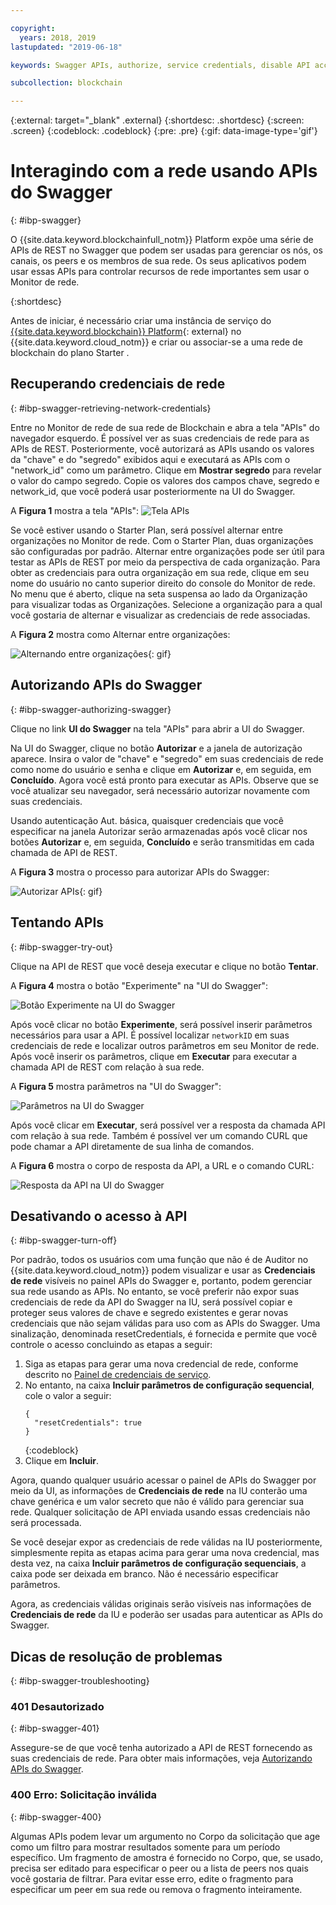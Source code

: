 ```yaml
---

copyright:
  years: 2018, 2019
lastupdated: "2019-06-18"

keywords: Swagger APIs, authorize, service credentials, disable API access, IBM Cloud

subcollection: blockchain

---
```


{:external: target="_blank" .external}
{:shortdesc: .shortdesc}
{:screen: .screen}
{:codeblock: .codeblock}
{:pre: .pre}
{:gif: data-image-type='gif'}

# Interagindo com a rede usando APIs do Swagger
{: #ibp-swagger}

O {{site.data.keyword.blockchainfull_notm}} Platform expõe uma série de APIs de REST no Swagger que podem ser usadas para gerenciar os nós, os canais, os peers e os membros de sua rede. Os seus aplicativos podem usar essas APIs para controlar recursos de rede importantes sem usar o Monitor de rede.

{:shortdesc}

Antes de iniciar, é necessário criar uma instância de serviço do [{{site.data.keyword.blockchain}} Platform](https://cloud.ibm.com/catalog/services/ibm-blockchain-5-prod){: external} no {{site.data.keyword.cloud_notm}} e criar ou associar-se a uma rede de blockchain do plano Starter <!--or Enterprise Plan -->.


## Recuperando credenciais de rede
{: #ibp-swagger-retrieving-network-credentials}

Entre no Monitor de rede de sua rede de Blockchain e abra a tela "APIs" do navegador esquerdo. É possível ver as suas credenciais de rede para as APIs de REST. Posteriormente, você autorizará as APIs usando os valores da "chave" e do "segredo" exibidos aqui e executará as APIs com o "network_id" como um parâmetro. Clique em **Mostrar segredo** para revelar o valor do campo segredo. Copie os valores dos campos chave, segredo e network_id, que você poderá usar posteriormente na UI do Swagger.

A **Figura 1** mostra a tela "APIs":
![Tela APIs](../images/API_screen_starter.png "Tela APIs")

Se você estiver usando o Starter Plan, será possível alternar entre organizações no Monitor de rede. Com o Starter Plan, duas organizações são configuradas por padrão. Alternar entre organizações pode ser útil para testar as APIs de REST por meio da perspectiva de cada organização. Para obter as credenciais para outra organização em sua rede, clique em seu nome do usuário no canto superior direito do console do Monitor de rede. No menu que é aberto, clique na seta suspensa ao lado da Organização para visualizar todas as Organizações. Selecione a organização para a qual você gostaria de alternar e visualizar as credenciais de rede associadas.

A **Figura 2** mostra como Alternar entre organizações:

![Alternando entre organizações](../images/switch_orgs_starter.gif "Alternando entre organizações"){: gif}


## Autorizando APIs do Swagger
{: #ibp-swagger-authorizing-swagger}

Clique no link **UI do Swagger** na tela "APIs" para abrir a UI do Swagger.  

Na UI do Swagger, clique no botão **Autorizar** e a janela de autorização aparece. Insira o valor de "chave" e "segredo" em suas credenciais de rede como nome do usuário e senha e clique em **Autorizar** e, em seguida, em **Concluído**. Agora você está pronto para executar as APIs. Observe que se você atualizar seu navegador, será necessário autorizar novamente com suas credenciais.

Usando autenticação Aut. básica, quaisquer credenciais que você especificar na janela Autorizar serão armazenadas após você clicar nos botões **Autorizar** e, em seguida, **Concluído** e serão transmitidas em cada chamada de API de REST.

A **Figura 3** mostra o processo para autorizar APIs do Swagger:

![Autorizar APIs](../images/swaggerUIAuthorize.gif "Autorizar APIs"){: gif}


## Tentando APIs
{: #ibp-swagger-try-out}

Clique na API de REST que você deseja executar e clique no botão **Tentar**.

A **Figura 4** mostra o botão "Experimente" na "UI do Swagger":

![Botão Experimente na UI do Swagger](../images/swaggerUITryItOut.png "Botão Experimente na UI do Swagger")

Após você clicar no botão **Experimente**, será possível inserir parâmetros necessários para usar a API. É possível localizar `networkID` em suas credenciais de rede e localizar outros parâmetros em seu Monitor de rede. Após você inserir os parâmetros, clique em **Executar** para executar a chamada API de REST com relação à sua rede.

A **Figura 5** mostra parâmetros na "UI do Swagger":

![Parâmetros na UI do Swagger](../images/swaggerUIParams.png "Parâmetros na UI do Swagger")  

Após você clicar em **Executar**, será possível ver a resposta da chamada API com relação à sua rede. Também é possível ver um comando CURL que pode chamar a API diretamente de sua linha de comandos.

A **Figura 6** mostra o corpo de resposta da API, a URL e o comando CURL:

![Resposta da API na UI do Swagger](../images/swaggerUICurlResponse.png "Resposta da API na UI do Swagger")    

## Desativando o acesso à API
{: #ibp-swagger-turn-off}

Por padrão, todos os usuários com uma função que não é de Auditor no {{site.data.keyword.cloud_notm}} podem visualizar e usar as **Credenciais de rede** visíveis no painel APIs do Swagger e, portanto, podem gerenciar sua rede usando as APIs. No entanto, se você preferir não expor suas credenciais de rede da API do Swagger na IU, será possível copiar e proteger seus valores de chave e segredo existentes e gerar novas credenciais que não sejam válidas para uso com as APIs do Swagger. Uma sinalização, denominada resetCredentials, é fornecida e permite que você controle o acesso concluindo as etapas a seguir:

1. Siga as etapas para gerar uma nova credencial de rede, conforme descrito no [Painel de credenciais de serviço](/docs/services/blockchain/howto?topic=blockchain-swagger-network#swagger-network-retrieve-id-token).
2. No entanto, na caixa **Incluir parâmetros de configuração sequencial**, cole o valor a seguir:
   ```
   {
     "resetCredentials": true
   }
   ```
   {:codeblock}
3. Clique em **Incluir**.

Agora, quando qualquer usuário acessar o painel de APIs do Swagger por meio da UI, as informações de **Credenciais de rede** na IU conterão uma chave genérica e um valor secreto que não é válido para gerenciar sua rede. Qualquer solicitação de API enviada usando essas credenciais não será processada.  

Se você desejar expor as credenciais de rede válidas na IU posteriormente, simplesmente repita as etapas acima para gerar uma nova credencial, mas desta vez, na caixa **Incluir parâmetros de configuração sequenciais**, a caixa pode ser deixada em branco. Não é necessário especificar parâmetros.

Agora, as credenciais válidas originais serão visíveis nas informações de **Credenciais de rede** da IU e poderão ser usadas para autenticar as APIs do Swagger.

## Dicas de resolução de problemas
{: #ibp-swagger-troubleshooting}

### 401 Desautorizado  
{: #ibp-swagger-401}

  Assegure-se de que você tenha autorizado a API de REST fornecendo as suas credenciais de rede. Para obter mais informações, veja [Autorizando APIs do Swagger](/docs/services/blockchain/howto?topic=blockchain-ibp-swagger#ibp-swagger-authorizing-swagger).

### 400 Erro: Solicitação inválida
{: #ibp-swagger-400}

  Algumas APIs podem levar um argumento no Corpo da solicitação que age como um filtro para mostrar resultados somente para um período específico. Um fragmento de amostra é fornecido no Corpo, que, se usado, precisa ser editado para especificar o peer ou a lista de peers nos quais você gostaria de filtrar. Para evitar esse erro, edite o fragmento para especificar um peer em sua rede ou remova o fragmento inteiramente.
